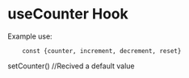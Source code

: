 # useCounter Hook

Example use:

```
    const {counter, increment, decrement, reset}

```
 setCounter()  //Recived a default value